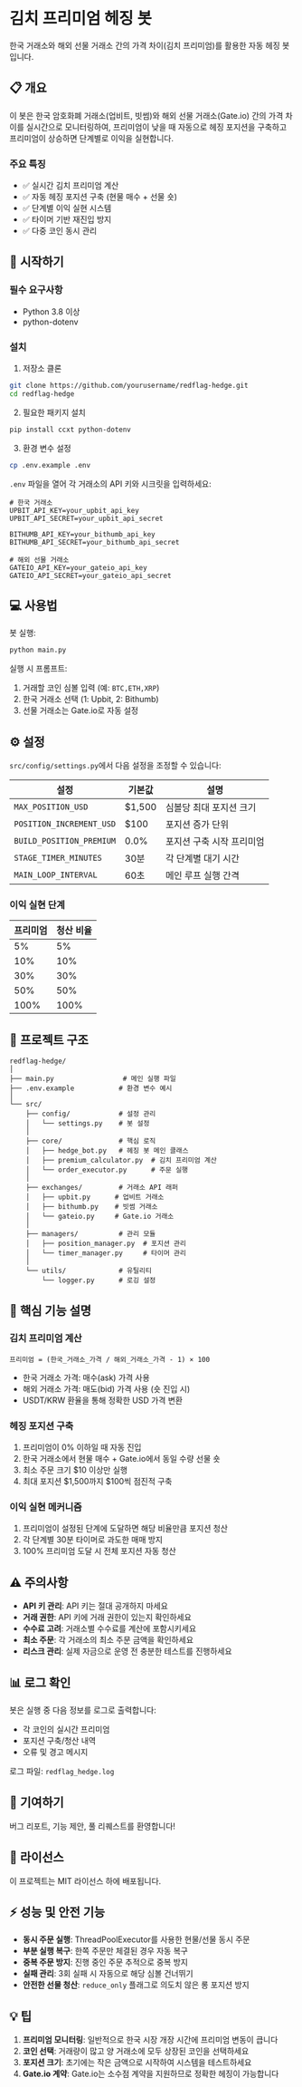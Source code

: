 # 김치 프리미엄 헤징 봇

한국 거래소와 해외 선물 거래소 간의 가격 차이(김치 프리미엄)를 활용한 자동 헤징 봇입니다.

## 📋 개요

이 봇은 한국 암호화폐 거래소(업비트, 빗썸)와 해외 선물 거래소(Gate.io) 간의 가격 차이를 실시간으로 모니터링하여, 프리미엄이 낮을 때 자동으로 헤징 포지션을 구축하고 프리미엄이 상승하면 단계별로 이익을 실현합니다.

### 주요 특징

- ✅ 실시간 김치 프리미엄 계산
- ✅ 자동 헤징 포지션 구축 (현물 매수 + 선물 숏)
- ✅ 단계별 이익 실현 시스템
- ✅ 타이머 기반 재진입 방지
- ✅ 다중 코인 동시 관리

## 🚀 시작하기

### 필수 요구사항

- Python 3.8 이상
- python-dotenv

### 설치

1. 저장소 클론
```bash
git clone https://github.com/yourusername/redflag-hedge.git
cd redflag-hedge
```

2. 필요한 패키지 설치
```bash
pip install ccxt python-dotenv
```

3. 환경 변수 설정
```bash
cp .env.example .env
```

`.env` 파일을 열어 각 거래소의 API 키와 시크릿을 입력하세요:

```env
# 한국 거래소
UPBIT_API_KEY=your_upbit_api_key
UPBIT_API_SECRET=your_upbit_api_secret

BITHUMB_API_KEY=your_bithumb_api_key
BITHUMB_API_SECRET=your_bithumb_api_secret

# 해외 선물 거래소
GATEIO_API_KEY=your_gateio_api_key
GATEIO_API_SECRET=your_gateio_api_secret
```

## 💻 사용법

봇 실행:
```bash
python main.py
```

실행 시 프롬프트:
1. 거래할 코인 심볼 입력 (예: `BTC,ETH,XRP`)
2. 한국 거래소 선택 (1: Upbit, 2: Bithumb)
3. 선물 거래소는 Gate.io로 자동 설정

## ⚙️ 설정

`src/config/settings.py`에서 다음 설정을 조정할 수 있습니다:

| 설정 | 기본값 | 설명 |
|------|--------|------|
| `MAX_POSITION_USD` | $1,500 | 심볼당 최대 포지션 크기 |
| `POSITION_INCREMENT_USD` | $100 | 포지션 증가 단위 |
| `BUILD_POSITION_PREMIUM` | 0.0% | 포지션 구축 시작 프리미엄 |
| `STAGE_TIMER_MINUTES` | 30분 | 각 단계별 대기 시간 |
| `MAIN_LOOP_INTERVAL` | 60초 | 메인 루프 실행 간격 |

### 이익 실현 단계

| 프리미엄 | 청산 비율 |
|----------|-----------|
| 5% | 5% |
| 10% | 10% |
| 30% | 30% |
| 50% | 50% |
| 100% | 100% |

## 📁 프로젝트 구조

```
redflag-hedge/
│
├── main.py                 # 메인 실행 파일
├── .env.example           # 환경 변수 예시
│
└── src/
    ├── config/            # 설정 관리
    │   └── settings.py    # 봇 설정
    │
    ├── core/              # 핵심 로직
    │   ├── hedge_bot.py   # 헤징 봇 메인 클래스
    │   ├── premium_calculator.py  # 김치 프리미엄 계산
    │   └── order_executor.py      # 주문 실행
    │
    ├── exchanges/         # 거래소 API 래퍼
    │   ├── upbit.py      # 업비트 거래소
    │   ├── bithumb.py    # 빗썸 거래소
    │   └── gateio.py     # Gate.io 거래소
    │
    ├── managers/          # 관리 모듈
    │   ├── position_manager.py  # 포지션 관리
    │   └── timer_manager.py     # 타이머 관리
    │
    └── utils/             # 유틸리티
        └── logger.py      # 로깅 설정
```

## 🔧 핵심 기능 설명

### 김치 프리미엄 계산

```
프리미엄 = (한국_거래소_가격 / 해외_거래소_가격 - 1) × 100
```

- 한국 거래소 가격: 매수(ask) 가격 사용
- 해외 거래소 가격: 매도(bid) 가격 사용 (숏 진입 시)
- USDT/KRW 환율을 통해 정확한 USD 가격 변환

### 헤징 포지션 구축

1. 프리미엄이 0% 이하일 때 자동 진입
2. 한국 거래소에서 현물 매수 + Gate.io에서 동일 수량 선물 숏
3. 최소 주문 크기 $10 이상만 실행
4. 최대 포지션 $1,500까지 $100씩 점진적 구축

### 이익 실현 메커니즘

1. 프리미엄이 설정된 단계에 도달하면 해당 비율만큼 포지션 청산
2. 각 단계별 30분 타이머로 과도한 매매 방지
3. 100% 프리미엄 도달 시 전체 포지션 자동 청산

## ⚠️ 주의사항

- **API 키 관리**: API 키는 절대 공개하지 마세요
- **거래 권한**: API 키에 거래 권한이 있는지 확인하세요
- **수수료 고려**: 거래소별 수수료를 계산에 포함시키세요
- **최소 주문**: 각 거래소의 최소 주문 금액을 확인하세요
- **리스크 관리**: 실제 자금으로 운영 전 충분한 테스트를 진행하세요

## 📊 로그 확인

봇은 실행 중 다음 정보를 로그로 출력합니다:

- 각 코인의 실시간 프리미엄
- 포지션 구축/청산 내역
- 오류 및 경고 메시지

로그 파일: `redflag_hedge.log`

## 🤝 기여하기

버그 리포트, 기능 제안, 풀 리퀘스트를 환영합니다!

## 📄 라이선스

이 프로젝트는 MIT 라이선스 하에 배포됩니다.

## ⚡ 성능 및 안전 기능

- **동시 주문 실행**: ThreadPoolExecutor를 사용한 현물/선물 동시 주문
- **부분 실행 복구**: 한쪽 주문만 체결된 경우 자동 복구
- **중복 주문 방지**: 진행 중인 주문 추적으로 중복 방지
- **실패 관리**: 3회 실패 시 자동으로 해당 심볼 건너뛰기
- **안전한 선물 청산**: `reduce_only` 플래그로 의도치 않은 롱 포지션 방지

## 💡 팁

1. **프리미엄 모니터링**: 일반적으로 한국 시장 개장 시간에 프리미엄 변동이 큽니다
2. **코인 선택**: 거래량이 많고 양 거래소에 모두 상장된 코인을 선택하세요
3. **포지션 크기**: 초기에는 작은 금액으로 시작하여 시스템을 테스트하세요
4. **Gate.io 계약**: Gate.io는 소수점 계약을 지원하므로 정확한 헤징이 가능합니다